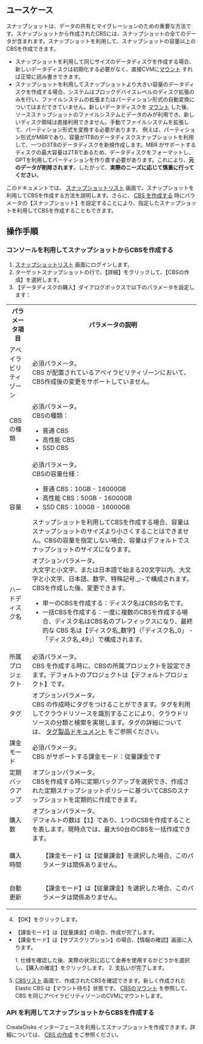 ## ユースケース
スナップショットは、データの共有とマイグレーションのための重要な方法です。スナップショットから作成されたCBSには、スナップショットの全てのデータが含まれます。スナップショットを利用して、スナップショットの容量以上のCBSを作成できます。
- スナップショットを利用して同じサイズのデータディスクを作成する場合、新しいデータディスクは初期化する必要がなく、直接CVMに[マウント](https://intl.cloud.tencent.com/document/product/362/32401) すれば正常に読み書きできます。
- スナップショットを利用してスナップショットより大きい容量のデータディスクを作成する場合、システムはブロックデバイスレベルのディスク拡張のみを行い、ファイルシステムの拡張またはパーティション形式の自動変換についてはまだできていません。新しいデータディスクを [マウント](https://intl.cloud.tencent.com/document/product/362/32401) した後、ソーススナップショットのファイルシステムとデータのみが利用でき、新しいディスク領域は直接利用できません。手動でファイルシステムを拡張して、パーティション形式を変換する必要があります。
  例えば、パーティション形式がMBRであり、容量が1TBのデータディスクスナップショットを利用して、一つの3TBのデータディスクを新規作成します。MBR がサポートするディスクの最大容量は2TBであるため、データディスクをフォーマットし、GPTを利用してパーティションを作り直す必要があります。これにより、**元のデータが削除されます**。したがって、**実際のニーズに応じて慎重に行ってください**。

このドキュメントでは、 [スナップショットリスト](https://console.cloud.tencent.com/cvm/snapshot) 画面で、スナップショットを利用してCBSを作成する方法を説明します。さらに、 [CBS を作成する](https://intl.cloud.tencent.com/document/product/362/5744) 時にパラメータの【スナップショット】を設定することにより、指定したスナップショットを利用してCBSを作成することもできます。


## 操作手順
### コンソールを利用してスナップショットからCBSを作成する
1. [スナップショットリスト](https://console.cloud.tencent.com/cvm/snapshot) 画面にログインします。
2. ターゲットスナップショットの行で、【詳細】をクリックして、【CBSの作成】を選択します。
3. 【データディスクの購入】ダイアログボックスで以下のパラメータを設定します：
<table>
     <tr>
         <th width="12%">パラメータ項目</th>  
         <th>パラメータの説明</th>  
     </tr>
	<tr>
         <td>アベイラビリティゾーン</td>
         <td>必須パラメータ。</br>CBS が配置されているアベイラビリティゾーンにおいて、CBS作成後の変更をサポートしていません。</td>
     </tr>
     <tr>
         <td> CBSの種類</td>
         <td>必須パラメータ。</br> CBSの種類：<ul><li>普通 CBS </li><li>高性能 CBS </li><li>SSD CBS</li></ul></td>
     </tr>
     <tr>
         <td>容量</td>
         <td>必須パラメータ。</br> CBSの容量仕様：<ul><li>普通 CBS：10GB - 16000GB</li><li>高性能 CBS：50GB - 16000GB</li><li>SSD CBS：100GB - 16000GB</li></ul> スナップショットを利用してCBSを作成する場合、容量はスナップショットのサイズより小さくすることはできません。CBSの容量を指定しない場合、容量はデフォルトでスナップショットのサイズになります。</td>
     </tr>
     <tr>
         <td>ハードディスク名</td>
         <td>オプションパラメータ。</br>大文字と小文字、または日本語で始まる20文字以内、大文字と小文字、日本語、数字、特殊記号._:-で構成されます。CBSを作成した後、変更できます。<ul><li>単一のCBSを作成する：ディスク名はCBSの名です。</li><li>一括CBSを作成する：一度に複数のCBSを作成する場合、ディスク名はCBS名のプレフィックスになり、最終的な CBS 名は【ディスク名_数字】（「ディスク名_0」 - 「ディスク名_49」）で構成されます。</li></ul></td>
     </tr>
	 <tr>
         <td>所属プロジェクト</td>
         <td>必須パラメータ。</br> CBS を作成する時に、CBSの所属プロジェクトを設定できます。デフォルトのプロジェクトは【デフォルトプロジェクト】です。</td>
     </tr>
	 <tr>
         <td>タグ</td>
         <td>オプションパラメータ。</br> CBS の作成時にタグをつけることができます。タグを利用してクラウドリソースを識別することにより、クラウドリソースの分類と検索を実現します。タグの詳細については、 <a href="https://cloud.tencent.com/document/product/651">タグ製品ドキュメント</a> をご参照ください。</td>
     </tr>
	 <tr>
         <td>課金モード</td>
         <td>必須パラメータ。</br> CBS がサポートする課金モード：従量課金です
     </tr>
	 <tr>
	 	 <tr>
         <td>定期バックアップ</td>
         <td>オプションパラメータ。</br> CBSを作成する時に定期バックアップを選択でき、作成された定期スナップショットポリシーに基づいてCBSのスナップショットを定期的に作成できます。
     </tr>
	 <tr>
         <td>購入数</td>
         <td>オプションパラメータ。</br>デフォルトの数は【1】であり、1つのCSBを作成することを表します。現時点では、最大50台のCBSを一括作成できます。</td>
     </tr>
	 <tr>
         <td>購入時間</td>
     <td><ul>【課金モード】は【従量課金】を選択した場合、このパラメータは関係ありません。</ul></td>
     </tr>
         <td>自動更新</td>
     <td><ul>【課金モード】は【従量課金】を選択した場合、このパラメータは関係ありません。</ul></td>
     </tr>
</table>

4. 【OK】をクリックします。
 - 【課金モード】は【従量課金】の場合、作成が完了します。
 - 【課金モード】は【サブスクリプション】の場合、【情報の確認】画面に入ります。
  <ol>
  1. 仕様を確認した後、実際の状況に応じて金券を使用するかどうかを選択し、【購入の確定】をクリックします。
  2. 支払いが完了します。
 </ol>
 
5. [ CBSリスト](https://console.cloud.tencent.com/cvm/cbs) 画面で、作成されたCBSを確認できます。新しく作成されたElastic CBS は【マウント待ち】状態です。 [ CBSのマウント](https://intl.cloud.tencent.com/document/product/362/5745) を参照して、CBS を同じアベイラビリティソーンのCVMにマウントします。

### API を利用してスナップショットからCBSを作成する
CreateDisks インターフェースを利用してスナップショットを作成できます。詳細については、 [CBS の作成](https://intl.cloud.tencent.com/document/product/362/16312) をご参照ください。
